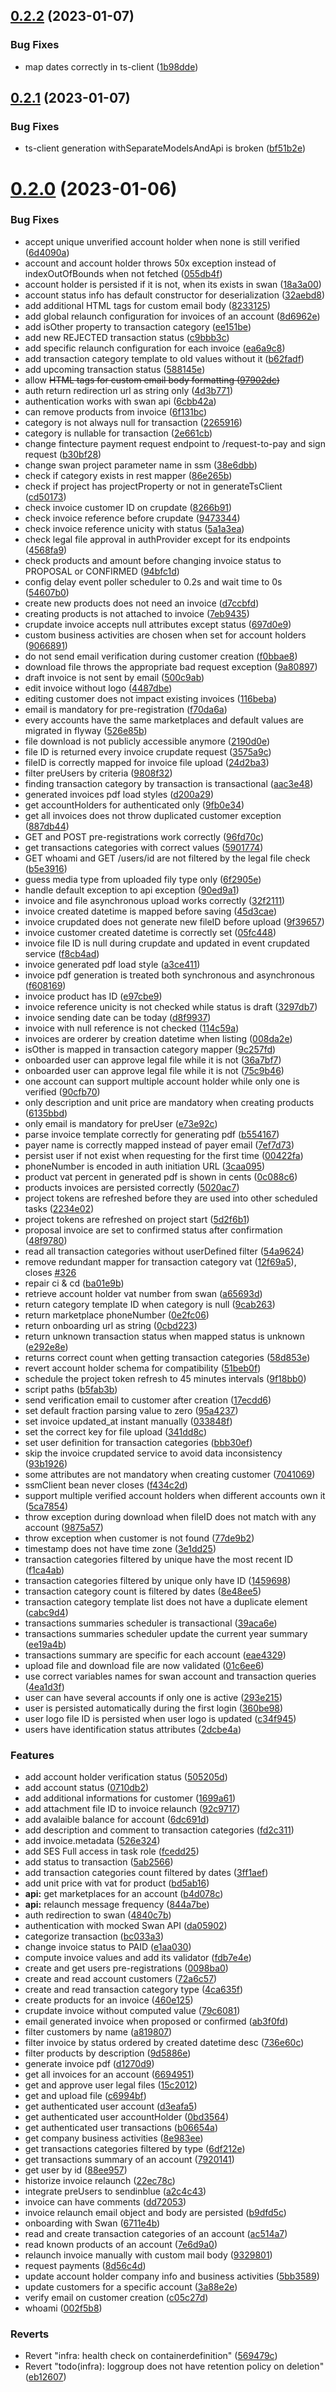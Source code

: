 ## [0.2.2](https://github.com/b-partners/bpartners-api/compare/v0.2.1...v0.2.2) (2023-01-07)


### Bug Fixes

* map dates correctly in ts-client ([1b98dde](https://github.com/b-partners/bpartners-api/commit/1b98dde08caab7cacdc8d34fba66a7f1ae7f14e0))



## [0.2.1](https://github.com/b-partners/bpartners-api/compare/v0.2.0...v0.2.1) (2023-01-07)


### Bug Fixes

* ts-client generation withSeparateModelsAndApi is broken ([bf51b2e](https://github.com/b-partners/bpartners-api/commit/bf51b2e5de45e000d918798a293d2a3530847705))



# [0.2.0](https://github.com/b-partners/bpartners-api/compare/da05902300b104b8ddbdc5669914d23102600953...v0.2.0) (2023-01-06)


### Bug Fixes

* accept unique unverified account holder when none is still verified ([6d4090a](https://github.com/b-partners/bpartners-api/commit/6d4090acf557ebd65f23c762bbe030e37143b5c9))
* account and account holder throws 50x exception instead of indexOutOfBounds when not fetched ([055db4f](https://github.com/b-partners/bpartners-api/commit/055db4fd4ee4339bca52847e42a2c4a0466bf08d))
* account holder is persisted if it is not, when its exists in swan ([18a3a00](https://github.com/b-partners/bpartners-api/commit/18a3a00f808e4ca287ba03def7a4f14874c99c06))
* account status info has default constructor for deserialization ([32aebd8](https://github.com/b-partners/bpartners-api/commit/32aebd80c7dd2c9de284b2125964f2fff18356f0))
* add additional HTML tags for custom email body ([8233125](https://github.com/b-partners/bpartners-api/commit/82331252f74848e3470955aa9363f75bb21274a3))
* add global relaunch configuration for invoices of an account ([8d6962e](https://github.com/b-partners/bpartners-api/commit/8d6962ecc6f09aae69f4362db348cddc824a8a8a))
* add isOther property to transaction category ([ee151be](https://github.com/b-partners/bpartners-api/commit/ee151be6e98b02ceebb240ab7dba0e4fcd95a982))
* add new REJECTED transaction status ([c9bbb3c](https://github.com/b-partners/bpartners-api/commit/c9bbb3cdedab886a5f02bd907d22f707342c0e47))
* add specific relaunch configuration for each invoice ([ea6a9c8](https://github.com/b-partners/bpartners-api/commit/ea6a9c82afba20ee9a5324eb7e34846c7046d226))
* add transaction category template to old values without it ([b62fadf](https://github.com/b-partners/bpartners-api/commit/b62fadfc8eb2902f7a84f3b9c2a536fc722e5c24))
* add upcoming transaction status ([588145e](https://github.com/b-partners/bpartners-api/commit/588145ed63d41efdf6aa1d24c0b2d74df21c788a))
* allow <del> HTML tags for custom email body formatting ([97902dc](https://github.com/b-partners/bpartners-api/commit/97902dc6783dc45d5cc6745da13dc62089b42dfb))
* auth return redirection url as string only ([4d3b771](https://github.com/b-partners/bpartners-api/commit/4d3b771e7257b8375fecfa4f3e543e12b22be38e))
* authentication works with swan api ([6cbb42a](https://github.com/b-partners/bpartners-api/commit/6cbb42a9d9938ec4a075738533f93567babb04b2))
* can remove products from invoice ([6f131bc](https://github.com/b-partners/bpartners-api/commit/6f131bcec421c1c30c2bba28fdea048c790ebbfc))
* category is not always null for transaction ([2265916](https://github.com/b-partners/bpartners-api/commit/22659166961e66027e49caf10bd7c05e92bea203))
* category is nullable for transaction ([2e661cb](https://github.com/b-partners/bpartners-api/commit/2e661cbc6d675dd5bc0d0539a5b6b3a2ec8038f3))
* change fintecture payment request endpoint to /request-to-pay and sign request ([b30bf28](https://github.com/b-partners/bpartners-api/commit/b30bf28aefc658151f0c0488ef214a5de5fb1c61))
* change swan project parameter name in ssm ([38e6dbb](https://github.com/b-partners/bpartners-api/commit/38e6dbb381b362dc14a4d18b97956e84482255e0))
* check if category exists in rest mapper ([86e265b](https://github.com/b-partners/bpartners-api/commit/86e265b4d3fc8f0305df44c5bde50416e75f4deb))
* check if project has projectProperty or not in generateTsClient ([cd50173](https://github.com/b-partners/bpartners-api/commit/cd50173d5a7552349f12bd10a5588c9774159b8b))
* check invoice customer ID on crupdate ([8266b91](https://github.com/b-partners/bpartners-api/commit/8266b91e9de6d324d225fa2eacc0b9839baa3787))
* check invoice reference before crupdate ([9473344](https://github.com/b-partners/bpartners-api/commit/9473344e1237c5f1336c2c6d199a1b2631556ef7))
* check invoice reference unicity with status ([5a1a3ea](https://github.com/b-partners/bpartners-api/commit/5a1a3eab9556b283ccb84ed9ae85c2e88a359a34))
* check legal file approval in authProvider except for its endpoints ([4568fa9](https://github.com/b-partners/bpartners-api/commit/4568fa98ee4181a5e684cb601c7c18c3061bd12f))
* check products and amount before changing invoice status to PROPOSAL or CONFIRMED ([94bfc1d](https://github.com/b-partners/bpartners-api/commit/94bfc1d5c9627a5ac51a19108466595d79753b5e))
* config delay event poller scheduler to 0.2s and wait time to 0s ([54607b0](https://github.com/b-partners/bpartners-api/commit/54607b03a16f8da3f137227ce747e010309ef7f6))
* create new products does not need an invoice ([d7ccbfd](https://github.com/b-partners/bpartners-api/commit/d7ccbfddc2515ee0e6f84f346083ae5932c21466))
* creating products is not attached to invoice ([7eb9435](https://github.com/b-partners/bpartners-api/commit/7eb94352ff67b7cc99e083aae6c00affb358c784))
* crupdate invoice accepts null attributes except status ([697d0e9](https://github.com/b-partners/bpartners-api/commit/697d0e99cb47f8bec7d1f05ec91c24c726f74f95))
* custom business activities are chosen when set for account holders ([9066891](https://github.com/b-partners/bpartners-api/commit/9066891a4c18669b89b2444b7e91e0fd108caa27))
* do not send email verification during customer creation ([f0bbae8](https://github.com/b-partners/bpartners-api/commit/f0bbae8344e0a2899cdfa3386ca6bb169627410e))
* download file throws the appropriate bad request exception ([9a80897](https://github.com/b-partners/bpartners-api/commit/9a80897687c83bf8779017ba62659232b42b786c))
* draft invoice is not sent by email ([500c9ab](https://github.com/b-partners/bpartners-api/commit/500c9abca61f0665a99b3c457532e34d8f59d66e))
* edit invoice without logo ([4487dbe](https://github.com/b-partners/bpartners-api/commit/4487dbe6e917708006c8beab9c0155b8a4b60b30))
* editing customer does not impact existing invoices ([116beba](https://github.com/b-partners/bpartners-api/commit/116beba0a97f6531b8ff1582f1f56bad04a30524))
* email is mandatory for pre-registration ([f70da6a](https://github.com/b-partners/bpartners-api/commit/f70da6adeec54e4f78256e170aeb35f485c1437a))
* every accounts have the same marketplaces and default values are migrated in flyway ([526e85b](https://github.com/b-partners/bpartners-api/commit/526e85b72985e59e9260a57e6199396b7e816a6a))
* file download is not publicly accessible anymore ([2190d0e](https://github.com/b-partners/bpartners-api/commit/2190d0e7e62339cb7439d2aaa558d240491b84c2))
* file ID is returned every invoice crupdate request ([3575a9c](https://github.com/b-partners/bpartners-api/commit/3575a9c9de0321ee29d75768b81b12b0164ad09d))
* fileID is correctly mapped for invoice file upload ([24d2ba3](https://github.com/b-partners/bpartners-api/commit/24d2ba3d37a480d76c592aabfde8385950dc9346))
* filter preUsers by criteria ([9808f32](https://github.com/b-partners/bpartners-api/commit/9808f3247216b33731d0d4f397040e98e9fc6a06))
* finding transaction category by transaction is transactional ([aac3e48](https://github.com/b-partners/bpartners-api/commit/aac3e48603ac6b8ad781153408e7671b033bd147))
* generated invoices pdf load styles ([d200a29](https://github.com/b-partners/bpartners-api/commit/d200a29584f11e9b733a8e99e1de5e5abb8065cd))
* get accountHolders for authenticated only ([9fb0e34](https://github.com/b-partners/bpartners-api/commit/9fb0e34f1e2108bd89947fff55919772a78cca8c))
* get all invoices does not throw duplicated customer exception ([887db44](https://github.com/b-partners/bpartners-api/commit/887db44b5dcb895ae0274c15fbfe798be4489e7c))
* GET and POST pre-registrations work correctly ([96fd70c](https://github.com/b-partners/bpartners-api/commit/96fd70c28ee6814007458b5cb6d59aa53f16c82e))
* get transactions categories with correct values ([5901774](https://github.com/b-partners/bpartners-api/commit/59017749d295cab08e262104f57e95b5306e7f6f))
* GET whoami and GET /users/id are not filtered by the legal file check ([b5e3916](https://github.com/b-partners/bpartners-api/commit/b5e3916d33268e7a521e50d37e05d87aed9d2d5d))
* guess media type from uploaded fily type only ([6f2905e](https://github.com/b-partners/bpartners-api/commit/6f2905edf71b609ab3fca14835a56c9d235f9bd4))
* handle default exception to api exception ([90ed9a1](https://github.com/b-partners/bpartners-api/commit/90ed9a1d40a9776958b8daae0f7d69047425468f))
* invoice and file asynchronous upload works correctly ([32f2111](https://github.com/b-partners/bpartners-api/commit/32f21118d18598539dc3bfb468495e9aefdd5073))
* invoice created datetime is mapped before saving ([45d3cae](https://github.com/b-partners/bpartners-api/commit/45d3caed51920af315224fe54d2353da36ef579a))
* invoice crupdated does not generate new fileID before upload ([9f39657](https://github.com/b-partners/bpartners-api/commit/9f39657a2f74a31b3304d5226b2381e1f8d5bfa1))
* invoice customer created datetime is correctly set ([05fc448](https://github.com/b-partners/bpartners-api/commit/05fc448a83cd4457f6ef8adf1f8edca913643ebf))
* invoice file ID is null during crupdate and updated in event crupdated service ([f8cb4ad](https://github.com/b-partners/bpartners-api/commit/f8cb4ad37d7a3b677bce6dc6b6b2a72c11f804f3))
* invoice generated pdf load style ([a3ce411](https://github.com/b-partners/bpartners-api/commit/a3ce41137e260dfd563bf7e837e420bbd1551dff))
* invoice pdf generation is treated both synchronous and asynchronous ([f608169](https://github.com/b-partners/bpartners-api/commit/f60816909368d149501aaa029c6f7bfaa5c1761a))
* invoice product has ID ([e97cbe9](https://github.com/b-partners/bpartners-api/commit/e97cbe9de9eaa03fa197806baecdb09eae969bf3))
* invoice reference unicity is not checked while status is draft ([3297db7](https://github.com/b-partners/bpartners-api/commit/3297db7a48d8d4493701fa0d400c8ddb5fe7a9b9))
* invoice sending date can be today ([d8f9937](https://github.com/b-partners/bpartners-api/commit/d8f993722410ba6ffa4a6eae10cda1bb532e388a))
* invoice with null reference is not checked ([114c59a](https://github.com/b-partners/bpartners-api/commit/114c59a4203085e37fcb552f858324fb3a768e75))
* invoices are orderer by creation datetime when listing ([008da2e](https://github.com/b-partners/bpartners-api/commit/008da2ed89c1e8a716be3571e36847b12f2fbdab))
* isOther is mapped in transaction category mapper ([9c257fd](https://github.com/b-partners/bpartners-api/commit/9c257fd6a8d6b3176e8533ec409a63c4245ec2a8))
* onboarded user can approve legal file while it is not ([36a7bf7](https://github.com/b-partners/bpartners-api/commit/36a7bf7a61174d253a4b5259b24b452c8cb65c4a))
* onboarded user can approve legal file while it is not ([75c9b46](https://github.com/b-partners/bpartners-api/commit/75c9b4693d2e5500ced72cf7b876b67327f3015b))
* one account can support multiple account holder while only one is verified ([90cfb70](https://github.com/b-partners/bpartners-api/commit/90cfb70d61e5aa4cdf32457149f62a61c1820012))
* only description and unit price are mandatory when creating products ([6135bbd](https://github.com/b-partners/bpartners-api/commit/6135bbdbbd689c674fb363d61de6816a6de49a08))
* only email is mandatory for preUser ([e73e92c](https://github.com/b-partners/bpartners-api/commit/e73e92c8cefe61a0f94c05ad25b1c0e386c4af19))
* parse invoice template correctly for generating pdf ([b554167](https://github.com/b-partners/bpartners-api/commit/b554167bbe9ca23b2a972a5ec87102763d2e276a))
* payer name is correctly mapped instead of payer email ([7ef7d73](https://github.com/b-partners/bpartners-api/commit/7ef7d738b9118e3af53e89916bb14654ce251420))
* persist user if not exist when requesting for the first time ([00422fa](https://github.com/b-partners/bpartners-api/commit/00422fae52f3125d2677244c88c1c07756ccd679))
* phoneNumber is encoded in auth initiation URL ([3caa095](https://github.com/b-partners/bpartners-api/commit/3caa095e421b1fcab40cae10e07a3ce9af7993e5))
* product vat percent in generated pdf is shown in cents ([0c088c6](https://github.com/b-partners/bpartners-api/commit/0c088c671f9d228b93e11763c3d423f97ebfa64a))
* products invoices are persisted correctly ([5020ac7](https://github.com/b-partners/bpartners-api/commit/5020ac728e67b2dd6c94a0ed2f875a16f8ca29aa))
* project tokens are refreshed before they are used into other scheduled tasks ([2234e02](https://github.com/b-partners/bpartners-api/commit/2234e02d36aee8dd415613b733a7e5396f598b7e))
* project tokens are refreshed on project start ([5d2f6b1](https://github.com/b-partners/bpartners-api/commit/5d2f6b19b4c6d633f0b459e6788f13e2be575910))
* proposal invoice are set to confirmed status after confirmation ([48f9780](https://github.com/b-partners/bpartners-api/commit/48f9780c8dd3568e126e7867792780c388959bbe))
* read all transaction categories without userDefined filter ([54a9624](https://github.com/b-partners/bpartners-api/commit/54a9624b763284a0008c1939d639bec7eddda7af))
* remove redundant mapper for transaction category vat ([12f69a5](https://github.com/b-partners/bpartners-api/commit/12f69a5df48c96c3ab0ca4f43944d9496ed6c494)), closes [#326](https://github.com/b-partners/bpartners-api/issues/326)
* repair ci & cd ([ba01e9b](https://github.com/b-partners/bpartners-api/commit/ba01e9b7bc790beb726260bff381042652b17fcb))
* retrieve account holder vat number from swan ([a65693d](https://github.com/b-partners/bpartners-api/commit/a65693d2d634ceda1a3956663685d5a293d2acf3))
* return category template ID when category is null ([9cab263](https://github.com/b-partners/bpartners-api/commit/9cab263a436587bc5818c3d43b817408678d609f))
* return marketplace phoneNumber ([0e2fc06](https://github.com/b-partners/bpartners-api/commit/0e2fc06b35238ac71f96849af9eefa5c786249d7))
* return onboarding url as string ([0cbd223](https://github.com/b-partners/bpartners-api/commit/0cbd2236dd6f434602151d5d48c605fd98ae52d2))
* return unknown transaction status when mapped status is unknown ([e292e8e](https://github.com/b-partners/bpartners-api/commit/e292e8ef4a4de13612a231b8de2fef2730ab739f))
* returns correct count when getting transaction categories ([58d853e](https://github.com/b-partners/bpartners-api/commit/58d853e8d4de3326a0660687385ce8f161887674))
* revert account holder schema for compatibility ([51beb0f](https://github.com/b-partners/bpartners-api/commit/51beb0f025ccc2a1ca3ce9f9620ee8054bb834d8))
* schedule the project token refresh to 45 minutes intervals ([9f18bb0](https://github.com/b-partners/bpartners-api/commit/9f18bb06af5c45505d665bb5f9fe8b28537254ba))
* script paths ([b5fab3b](https://github.com/b-partners/bpartners-api/commit/b5fab3becfe5520788fe0f2963222bbc042f6b6e))
* send verification email to customer after creation ([17ecdd6](https://github.com/b-partners/bpartners-api/commit/17ecdd6b139dd7a63350e52d9f023462229ea2d9))
* set default fraction parsing value to zero ([95a4237](https://github.com/b-partners/bpartners-api/commit/95a4237ea58a07ea39e9a3dc2f15408586b19999))
* set invoice updated_at instant manually ([033848f](https://github.com/b-partners/bpartners-api/commit/033848ffdb89c93c6e44a5818c990216df049f64))
* set the correct key for file upload ([341dd8c](https://github.com/b-partners/bpartners-api/commit/341dd8cd1808f736441f617283cff5b0da8976b3))
* set user definition for transaction categories ([bbb30ef](https://github.com/b-partners/bpartners-api/commit/bbb30efc412140e8132b5e731466d4b3ea5709e0))
* skip the invoice crupdated service to avoid data inconsistency ([93b1926](https://github.com/b-partners/bpartners-api/commit/93b1926b1ef3a04874d07f10062951f3ae44920e))
* some attributes are not mandatory when creating customer ([7041069](https://github.com/b-partners/bpartners-api/commit/704106998fe83e3c0b037c48b44dd35502651a31))
* ssmClient bean never closes ([f434c2d](https://github.com/b-partners/bpartners-api/commit/f434c2dc11320ae6f98383a0b11098ad784a56b3))
* support multiple verified account holders when different accounts own it ([5ca7854](https://github.com/b-partners/bpartners-api/commit/5ca7854c29442869f781666d73ea61d79303db9e))
* throw exception during download when fileID does not match with any account ([9875a57](https://github.com/b-partners/bpartners-api/commit/9875a574b9b9179fdd6124efff5bcc72be69288c))
* throw exception when customer is not found ([77de9b2](https://github.com/b-partners/bpartners-api/commit/77de9b23824b9fe83618600c764ae20efa063282))
* timestamp does not have time zone ([3e1dd25](https://github.com/b-partners/bpartners-api/commit/3e1dd25a2024362ccc463949c8720a2acfd6e7c6))
* transaction categories filtered by unique have the most recent ID ([f1ca4ab](https://github.com/b-partners/bpartners-api/commit/f1ca4ab859b435a6b2af5e2d3aa15557d462c737))
* transaction categories filtered by unique only have ID ([1459698](https://github.com/b-partners/bpartners-api/commit/14596983fe3478274ea0feceb09cfc3d5a348d5b))
* transaction category count is filtered by dates ([8e48ee5](https://github.com/b-partners/bpartners-api/commit/8e48ee54020d5fe8ab3a10e793b39b1cb9bd086a))
* transaction category template list does not have a duplicate element ([cabc9d4](https://github.com/b-partners/bpartners-api/commit/cabc9d432e2b38af3ed3bdadfd538b6d4c65bc6c))
* transactions summaries scheduler is transactional ([39aca6e](https://github.com/b-partners/bpartners-api/commit/39aca6e11c47088b6975643f0df50a7fd25af899))
* transactions summaries scheduler update the current year summary ([ee19a4b](https://github.com/b-partners/bpartners-api/commit/ee19a4bfbce4687db536bb69323d70d6d5fd35d9))
* transactions summary are specific for each account ([eae4329](https://github.com/b-partners/bpartners-api/commit/eae4329e0cb407981769e979a56f21c6b704d5a7))
* upload file and download file are now validated ([01c6ee6](https://github.com/b-partners/bpartners-api/commit/01c6ee64ca79d0a04e5dbc07efa67e8bc6f0d850))
* use correct variables names for swan account and transaction queries ([4ea1d3f](https://github.com/b-partners/bpartners-api/commit/4ea1d3fcab5bf4e4d4f5b2ed78a367a28b7634aa))
* user can have several accounts if only one is active ([293e215](https://github.com/b-partners/bpartners-api/commit/293e215a0ea14c59064a92f9d24fabe7e75eab01))
* user is persisted automatically during the first login ([360be98](https://github.com/b-partners/bpartners-api/commit/360be98c6cee52d90f13d9948f9bf44e637ab2ed))
* user logo file ID is persisted when user logo is updated ([c34f945](https://github.com/b-partners/bpartners-api/commit/c34f945ca7d1b63ca228be0ebd6f194a19fde26f))
* users have identification status attributes ([2dcbe4a](https://github.com/b-partners/bpartners-api/commit/2dcbe4afdeabfb30397201dce373bf3a3ccce4d2))


### Features

* add account holder verification status ([505205d](https://github.com/b-partners/bpartners-api/commit/505205d429bdbc3428a2f6260ce11f6804652b28))
* add account status ([0710db2](https://github.com/b-partners/bpartners-api/commit/0710db22680465e796db040978c419f37ea16b15))
* add additional informations for customer ([1699a61](https://github.com/b-partners/bpartners-api/commit/1699a61dd28c5386890160ccf709e1b0845c0cc9))
* add attachment file ID to invoice relaunch ([92c9717](https://github.com/b-partners/bpartners-api/commit/92c97174ba2ebb0bd47f99b913e4ba9964aea8f9))
* add avalaible balance for account ([6dc691d](https://github.com/b-partners/bpartners-api/commit/6dc691d915c6ae6b67a0a6a93b09c9cfe0158bde))
* add description and comment to transaction categories ([fd2c311](https://github.com/b-partners/bpartners-api/commit/fd2c3117eefb97c18182a7711004743d88c95435))
* add invoice.metadata ([526e324](https://github.com/b-partners/bpartners-api/commit/526e324aad0b806c162880753969c84170aa6845))
* add SES Full access in task role ([fcedd25](https://github.com/b-partners/bpartners-api/commit/fcedd2513438840e1d99c4b5843b94afa49f583b))
* add status to transaction ([5ab2566](https://github.com/b-partners/bpartners-api/commit/5ab25669d6b25879f4dcd926a3bba115bf5b001b))
* add transaction categories count filtered by dates ([3ff1aef](https://github.com/b-partners/bpartners-api/commit/3ff1aef798aa3d84ffe827855ac3b53dca41312f))
* add unit price with vat for product ([bd5ab16](https://github.com/b-partners/bpartners-api/commit/bd5ab165f05ebd4ae7eb291861ead2a4df6b9d8b))
* **api:** get marketplaces for an account ([b4d078c](https://github.com/b-partners/bpartners-api/commit/b4d078cd23faad0f9fad02bcd5afcf560885c9a8))
* **api:** relaunch message frequency ([844a7be](https://github.com/b-partners/bpartners-api/commit/844a7be3fba5d7222f933356e15c810646bf115d))
* auth redirection to swan ([4840c7b](https://github.com/b-partners/bpartners-api/commit/4840c7b969a9b6f31ee396c9bbdd7e2556e6d0bc))
* authentication with mocked Swan API ([da05902](https://github.com/b-partners/bpartners-api/commit/da05902300b104b8ddbdc5669914d23102600953))
* categorize transaction ([bc033a3](https://github.com/b-partners/bpartners-api/commit/bc033a3d41cbf0345c1e1ccba762e83b4a6ae041))
* change invoice status to PAID ([e1aa030](https://github.com/b-partners/bpartners-api/commit/e1aa030e60f19f0044d0d32747ac8484c85350ed))
* compute invoice values and add its validator ([fdb7e4e](https://github.com/b-partners/bpartners-api/commit/fdb7e4e4f88dbe9a26b386d2b1528454ba7b31a7))
* create and get users pre-registrations ([0098ba0](https://github.com/b-partners/bpartners-api/commit/0098ba02b869cfba99c99c36ec5e33f06ef30fad))
* create and read account customers ([72a6c57](https://github.com/b-partners/bpartners-api/commit/72a6c571ef992e72630d4796ea37a86f5e600261))
* create and read transaction category type ([4ca635f](https://github.com/b-partners/bpartners-api/commit/4ca635fdbf746861265275efafc1caff0dc41557))
* create products for an invoice ([460e125](https://github.com/b-partners/bpartners-api/commit/460e1251bf2601585b1223a64fcf7ae0f71e6503))
* crupdate invoice without computed value ([79c6081](https://github.com/b-partners/bpartners-api/commit/79c60810f3e370c7d2384e7ddf1058a69cdd1f19))
* email generated invoice when proposed or confirmed ([ab3f0fd](https://github.com/b-partners/bpartners-api/commit/ab3f0fd2d555abb80dd65016cb833989d360314c))
* filter customers by name ([a819807](https://github.com/b-partners/bpartners-api/commit/a8198078280c884620ea0e6e58a69312febb2a8f))
* filter invoice by status ordered by created datetime desc ([736e60c](https://github.com/b-partners/bpartners-api/commit/736e60cb5f80af315db9c387f181c9ef0e77c31c))
* filter products by description ([9d5886e](https://github.com/b-partners/bpartners-api/commit/9d5886ef245d58eed40d54235bf379e87693bb02))
* generate invoice pdf ([d1270d9](https://github.com/b-partners/bpartners-api/commit/d1270d9ab73693ad9b5ad960a730bc445d675eb7))
* get all invoices for an account ([6694951](https://github.com/b-partners/bpartners-api/commit/66949514415594a647de61198812cd3c565edcc1))
* get and approve user legal files ([15c2012](https://github.com/b-partners/bpartners-api/commit/15c20125b5d3d666fae24fa895a0dfca16ab2ffa))
* get and upload file ([c6994bf](https://github.com/b-partners/bpartners-api/commit/c6994bf23ca52622c048c2341a1b791acea0cea9))
* get authenticated user account ([d3eafa5](https://github.com/b-partners/bpartners-api/commit/d3eafa57e366a89183279fad621a7c60496285fc))
* get authenticated user accountHolder ([0bd3564](https://github.com/b-partners/bpartners-api/commit/0bd35642eb524e106356116f127cfd5b16d6806d))
* get authenticated user transactions ([b06654a](https://github.com/b-partners/bpartners-api/commit/b06654a9bcd92bb103fbb49f1eb15a59426d2c49))
* get company business activities ([8e983ee](https://github.com/b-partners/bpartners-api/commit/8e983eeef50438abc3ce9d7e32975daf0131d4ab))
* get transactions categories filtered by type ([6df212e](https://github.com/b-partners/bpartners-api/commit/6df212ea2e42794802298a791ad103f5b57aaf73))
* get transactions summary of an account ([7920141](https://github.com/b-partners/bpartners-api/commit/7920141e825448363aff4d0d946d93577e12f0f4))
* get user by id ([88ee957](https://github.com/b-partners/bpartners-api/commit/88ee9578c1ec7bac4e5e66989bed458246300719))
* historize invoice relaunch ([22ec78c](https://github.com/b-partners/bpartners-api/commit/22ec78cb8bbfc1e6a469275ccdd049992a6b3354))
* integrate preUsers to sendinblue ([a2c4c43](https://github.com/b-partners/bpartners-api/commit/a2c4c435dc1d4bd7f5f2434f13b5b7aa485d6c8c))
* invoice can have comments ([dd72053](https://github.com/b-partners/bpartners-api/commit/dd72053766edabbb6c7179fd5643a99d787eec54))
* invoice relaunch email object and body are persisted ([b9dfd5c](https://github.com/b-partners/bpartners-api/commit/b9dfd5cb3edebfff12c24abd007aa9000db50de6))
* onboarding with Swan ([6711e4b](https://github.com/b-partners/bpartners-api/commit/6711e4bf99c19457f00e96274fbb1b577342238a))
* read and create transaction categories of an account ([ac514a7](https://github.com/b-partners/bpartners-api/commit/ac514a7068a976eacc96c1b95c585b2073262124))
* read known products of an account ([7e6d9a0](https://github.com/b-partners/bpartners-api/commit/7e6d9a05101ec3f3321ae15636d88d3a5b413f2a))
* relaunch invoice manually with custom mail body ([9329801](https://github.com/b-partners/bpartners-api/commit/9329801b7683ddf68a4725708a86a2f8ade3ebd3))
* request payments ([8d56c4d](https://github.com/b-partners/bpartners-api/commit/8d56c4dd0d363459b4d808ea531d71d067e040a7))
* update account holder company info and business activities ([5bb3589](https://github.com/b-partners/bpartners-api/commit/5bb3589489a75197ab3fea81134f883289cea77e))
* update customers for a specific account ([3a88e2e](https://github.com/b-partners/bpartners-api/commit/3a88e2e7fb673f87f468ff91f688e0c1175a51d0))
* verify email on customer creation ([c05c27d](https://github.com/b-partners/bpartners-api/commit/c05c27db06d8035b83258be0f13ce3abfdc508e0))
* whoami ([002f5b8](https://github.com/b-partners/bpartners-api/commit/002f5b8e7b3a226eb8918990a3c6cdc8e26a380a))


### Reverts

* Revert "infra: health check on containerdefinition" ([569479c](https://github.com/b-partners/bpartners-api/commit/569479caaba29cb7b96bb43eb684bfffeb952687))
* Revert "todo(infra): loggroup does not have retention policy on deletion" ([eb12607](https://github.com/b-partners/bpartners-api/commit/eb12607df27cce88e2cb3e5b02199bf408e57727))



